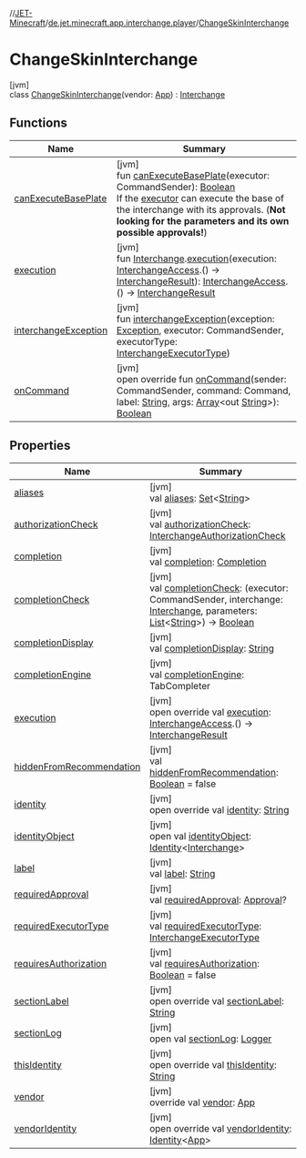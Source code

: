 //[JET-Minecraft](../../../index.md)/[de.jet.minecraft.app.interchange.player](../index.md)/[ChangeSkinInterchange](index.md)

# ChangeSkinInterchange

[jvm]\
class [ChangeSkinInterchange](index.md)(vendor: [App](../../de.jet.minecraft.structure.app/-app/index.md)) : [Interchange](../../de.jet.minecraft.structure.command/-interchange/index.md)

## Functions

| Name | Summary |
|---|---|
| [canExecuteBasePlate](../../de.jet.minecraft.structure.command/-interchange/can-execute-base-plate.md) | [jvm]<br>fun [canExecuteBasePlate](../../de.jet.minecraft.structure.command/-interchange/can-execute-base-plate.md)(executor: CommandSender): [Boolean](https://kotlinlang.org/api/latest/jvm/stdlib/kotlin/-boolean/index.html)<br>If the [executor](../../de.jet.minecraft.structure.command/-interchange/can-execute-base-plate.md) can execute the base of the interchange with its approvals. (**Not looking for the parameters and its own possible approvals!**) |
| [execution](../../de.jet.minecraft.structure.command/-interchange/execution.md) | [jvm]<br>fun [Interchange](../../de.jet.minecraft.structure.command/-interchange/index.md).[execution](../../de.jet.minecraft.structure.command/-interchange/execution.md)(execution: [InterchangeAccess](../../de.jet.minecraft.structure.command.live/-interchange-access/index.md).() -&gt; [InterchangeResult](../../de.jet.minecraft.structure.command/-interchange-result/index.md)): [InterchangeAccess](../../de.jet.minecraft.structure.command.live/-interchange-access/index.md).() -&gt; [InterchangeResult](../../de.jet.minecraft.structure.command/-interchange-result/index.md) |
| [interchangeException](../../de.jet.minecraft.structure.command/-interchange/interchange-exception.md) | [jvm]<br>fun [interchangeException](../../de.jet.minecraft.structure.command/-interchange/interchange-exception.md)(exception: [Exception](https://kotlinlang.org/api/latest/jvm/stdlib/kotlin/-exception/index.html), executor: CommandSender, executorType: [InterchangeExecutorType](../../de.jet.minecraft.structure.command/-interchange-executor-type/index.md)) |
| [onCommand](../../de.jet.minecraft.structure.command/-interchange/on-command.md) | [jvm]<br>open override fun [onCommand](../../de.jet.minecraft.structure.command/-interchange/on-command.md)(sender: CommandSender, command: Command, label: [String](https://kotlinlang.org/api/latest/jvm/stdlib/kotlin/-string/index.html), args: [Array](https://kotlinlang.org/api/latest/jvm/stdlib/kotlin/-array/index.html)&lt;out [String](https://kotlinlang.org/api/latest/jvm/stdlib/kotlin/-string/index.html)&gt;): [Boolean](https://kotlinlang.org/api/latest/jvm/stdlib/kotlin/-boolean/index.html) |

## Properties

| Name | Summary |
|---|---|
| [aliases](../../de.jet.minecraft.structure.command/-interchange/aliases.md) | [jvm]<br>val [aliases](../../de.jet.minecraft.structure.command/-interchange/aliases.md): [Set](https://kotlinlang.org/api/latest/jvm/stdlib/kotlin.collections/-set/index.html)&lt;[String](https://kotlinlang.org/api/latest/jvm/stdlib/kotlin/-string/index.html)&gt; |
| [authorizationCheck](../../de.jet.minecraft.structure.command/-interchange/authorization-check.md) | [jvm]<br>val [authorizationCheck](../../de.jet.minecraft.structure.command/-interchange/authorization-check.md): [InterchangeAuthorizationCheck](../../de.jet.minecraft.structure.command/-interchange-authorization-check/index.md) |
| [completion](../../de.jet.minecraft.structure.command/-interchange/completion.md) | [jvm]<br>val [completion](../../de.jet.minecraft.structure.command/-interchange/completion.md): [Completion](../../de.jet.minecraft.structure.command/-completion/index.md) |
| [completionCheck](../../de.jet.minecraft.structure.command/-interchange/completion-check.md) | [jvm]<br>val [completionCheck](../../de.jet.minecraft.structure.command/-interchange/completion-check.md): (executor: CommandSender, interchange: [Interchange](../../de.jet.minecraft.structure.command/-interchange/index.md), parameters: [List](https://kotlinlang.org/api/latest/jvm/stdlib/kotlin.collections/-list/index.html)&lt;[String](https://kotlinlang.org/api/latest/jvm/stdlib/kotlin/-string/index.html)&gt;) -&gt; [Boolean](https://kotlinlang.org/api/latest/jvm/stdlib/kotlin/-boolean/index.html) |
| [completionDisplay](../../de.jet.minecraft.structure.command/-interchange/completion-display.md) | [jvm]<br>val [completionDisplay](../../de.jet.minecraft.structure.command/-interchange/completion-display.md): [String](https://kotlinlang.org/api/latest/jvm/stdlib/kotlin/-string/index.html) |
| [completionEngine](../../de.jet.minecraft.structure.command/-interchange/completion-engine.md) | [jvm]<br>val [completionEngine](../../de.jet.minecraft.structure.command/-interchange/completion-engine.md): TabCompleter |
| [execution](execution.md) | [jvm]<br>open override val [execution](execution.md): [InterchangeAccess](../../de.jet.minecraft.structure.command.live/-interchange-access/index.md).() -&gt; [InterchangeResult](../../de.jet.minecraft.structure.command/-interchange-result/index.md) |
| [hiddenFromRecommendation](../../de.jet.minecraft.structure.command/-interchange/hidden-from-recommendation.md) | [jvm]<br>val [hiddenFromRecommendation](../../de.jet.minecraft.structure.command/-interchange/hidden-from-recommendation.md): [Boolean](https://kotlinlang.org/api/latest/jvm/stdlib/kotlin/-boolean/index.html) = false |
| [identity](../../de.jet.minecraft.tool.smart/-vendors-identifiable/identity.md) | [jvm]<br>open override val [identity](../../de.jet.minecraft.tool.smart/-vendors-identifiable/identity.md): [String](https://kotlinlang.org/api/latest/jvm/stdlib/kotlin/-string/index.html) |
| [identityObject](../../de.jet.minecraft.tool.timing.cooldown/-cooldown/index.md#-527806782%2FProperties%2F-726029290) | [jvm]<br>open val [identityObject](../../de.jet.minecraft.tool.timing.cooldown/-cooldown/index.md#-527806782%2FProperties%2F-726029290): [Identity](../../../../JET-Native/-j-e-t--native/de.jet.library.tool.smart.identification/-identity/index.md)&lt;[Interchange](../../de.jet.minecraft.structure.command/-interchange/index.md)&gt; |
| [label](../../de.jet.minecraft.structure.command/-interchange/label.md) | [jvm]<br>val [label](../../de.jet.minecraft.structure.command/-interchange/label.md): [String](https://kotlinlang.org/api/latest/jvm/stdlib/kotlin/-string/index.html) |
| [requiredApproval](../../de.jet.minecraft.structure.command/-interchange/required-approval.md) | [jvm]<br>val [requiredApproval](../../de.jet.minecraft.structure.command/-interchange/required-approval.md): [Approval](../../de.jet.minecraft.tool.permission/-approval/index.md)? |
| [requiredExecutorType](../../de.jet.minecraft.structure.command/-interchange/required-executor-type.md) | [jvm]<br>val [requiredExecutorType](../../de.jet.minecraft.structure.command/-interchange/required-executor-type.md): [InterchangeExecutorType](../../de.jet.minecraft.structure.command/-interchange-executor-type/index.md) |
| [requiresAuthorization](../../de.jet.minecraft.structure.command/-interchange/requires-authorization.md) | [jvm]<br>val [requiresAuthorization](../../de.jet.minecraft.structure.command/-interchange/requires-authorization.md): [Boolean](https://kotlinlang.org/api/latest/jvm/stdlib/kotlin/-boolean/index.html) = false |
| [sectionLabel](../../de.jet.minecraft.structure.command/-interchange/section-label.md) | [jvm]<br>open override val [sectionLabel](../../de.jet.minecraft.structure.command/-interchange/section-label.md): [String](https://kotlinlang.org/api/latest/jvm/stdlib/kotlin/-string/index.html) |
| [sectionLog](../../de.jet.minecraft.tool.smart/-logging/section-log.md) | [jvm]<br>open val [sectionLog](../../de.jet.minecraft.tool.smart/-logging/section-log.md): [Logger](https://docs.oracle.com/javase/8/docs/api/java/util/logging/Logger.html) |
| [thisIdentity](../../de.jet.minecraft.structure.command/-interchange/this-identity.md) | [jvm]<br>open override val [thisIdentity](../../de.jet.minecraft.structure.command/-interchange/this-identity.md): [String](https://kotlinlang.org/api/latest/jvm/stdlib/kotlin/-string/index.html) |
| [vendor](../../de.jet.minecraft.structure.command/-interchange/vendor.md) | [jvm]<br>override val [vendor](../../de.jet.minecraft.structure.command/-interchange/vendor.md): [App](../../de.jet.minecraft.structure.app/-app/index.md) |
| [vendorIdentity](../../de.jet.minecraft.structure.command/-interchange/vendor-identity.md) | [jvm]<br>open override val [vendorIdentity](../../de.jet.minecraft.structure.command/-interchange/vendor-identity.md): [Identity](../../../../JET-Native/-j-e-t--native/de.jet.library.tool.smart.identification/-identity/index.md)&lt;[App](../../de.jet.minecraft.structure.app/-app/index.md)&gt; |
